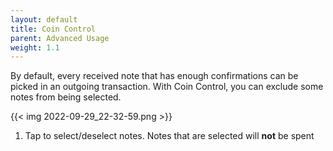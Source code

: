 ```yaml
---
layout: default
title: Coin Control
parent: Advanced Usage
weight: 1.1
---
```


By default, every received note that has enough confirmations can
be picked in an outgoing transaction. With Coin Control, you can
exclude some notes from being selected.

{{< img 2022-09-29_22-32-59.png >}}

1. Tap to select/deselect notes. Notes that are selected will **not**
be spent

